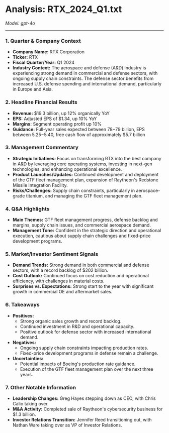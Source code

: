 # Analysis: RTX_2024_Q1.txt

*Model: gpt-4o*

---

### 1. Quarter & Company Context
- **Company Name:** RTX Corporation
- **Ticker:** RTX
- **Fiscal Quarter/Year:** Q1 2024
- **Industry Context:** The aerospace and defense (A&D) industry is experiencing strong demand in commercial and defense sectors, with ongoing supply chain constraints. The defense sector benefits from increased U.S. defense spending and international demand, particularly in Europe and Asia.

### 2. Headline Financial Results
- **Revenue:** $19.3 billion, up 12% organically YoY
- **EPS:** Adjusted EPS of $1.34, up 10% YoY
- **Margins:** Segment operating profit up 10%
- **Guidance:** Full-year sales expected between $78-$79 billion, EPS between $5.25-$5.40, free cash flow of approximately $5.7 billion

### 3. Management Commentary
- **Strategic Initiatives:** Focus on transforming RTX into the best company in A&D by leveraging core operating systems, investing in next-gen technologies, and enhancing operational excellence.
- **Product Launches/Updates:** Continued development and deployment of the GTF fleet management plan, expansion of Raytheon's Redstone Missile Integration Facility.
- **Risks/Challenges:** Supply chain constraints, particularly in aerospace-grade titanium, and managing the GTF fleet management plan.

### 4. Q&A Highlights
- **Main Themes:** GTF fleet management progress, defense backlog and margins, supply chain issues, and commercial aerospace demand.
- **Management Tone:** Confident in the strategic direction and operational execution, cautious about supply chain challenges and fixed-price development programs.

### 5. Market/Investor Sentiment Signals
- **Demand Trends:** Strong demand in both commercial and defense sectors, with a record backlog of $202 billion.
- **Cost Outlook:** Continued focus on cost reduction and operational efficiency, with challenges in material costs.
- **Surprises vs. Expectations:** Strong start to the year with significant growth in commercial OE and aftermarket sales.

### 6. Takeaways
- **Positives:**
  - Strong organic sales growth and record backlog.
  - Continued investment in R&D and operational capacity.
  - Positive outlook for defense sector with increased international demand.
- **Negatives:**
  - Ongoing supply chain constraints impacting production rates.
  - Fixed-price development programs in defense remain a challenge.
- **Uncertainties:**
  - Potential impacts of Boeing's production rate guidance.
  - Execution of the GTF fleet management plan over the next three years.

### 7. Other Notable Information
- **Leadership Changes:** Greg Hayes stepping down as CEO, with Chris Calio taking over.
- **M&A Activity:** Completed sale of Raytheon's cybersecurity business for $1.3 billion.
- **Investor Relations Transition:** Jennifer Reed transitioning out, with Nathan Ware taking over as VP of Investor Relations.